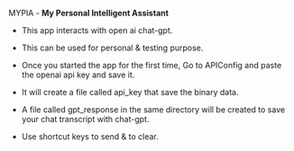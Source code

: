 MYPIA - **My Personal Intelligent Assistant**

* This app interacts with open ai chat-gpt.

* This can be used for personal & testing purpose.

* Once you started the app for the first time, Go to APIConfig and paste the openai api key and save it.

* It will create a file called api_key that save the binary data.

* A file called gpt_response in the same directory will be created to save your chat transcript with chat-gpt.

* Use shortcut keys <RETURN> to send & <Control-C> to clear.

